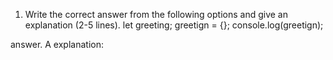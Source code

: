 1. Write the correct answer from the following options and give an explanation (2-5 lines).
let greeting;
greetign = {};
console.log(greetign);


answer. A
explanation: 